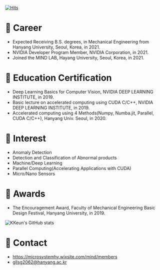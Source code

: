 [![Hits](https://hits.seeyoufarm.com/api/count/incr/badge.svg?url=https%3A%2F%2Fgithub.com%2Fgjbae1212%2Fhit-counter&count_bg=%2379C83D&title_bg=%23555555&icon=&icon_color=%23E7E7E7&title=hits&edge_flat=false)](https://hits.seeyoufarm.com)
# 🔭 Career
* Expected Receiving B.S. degrees, in Mechanical Engineering from Hanyang University, Seoul, Korea, in 2021.
* NVIDIA Developer Program Member, NVIDIA Corporation, in 2021.
* Joined the MIND LAB, Hayang University, Seoul, Korea, in 2021.  
# 👯 Education Certification
* Deep Learning Basics for Computer Vision, NVIDIA DEEP LEARNING INSTITUTE, in 2019.
* Basic lecture on accelerated computing using CUDA C/C++, NVIDIA DEEP LEARNING INSTITUTE, in 2019.
* Accelerated computing using 4 Methods(Numpy, Numba.jit, Parallel, CUDA C/C++), Hanyang Univ. Seoul, in 2020.  
# 🌱 Interest
* Anomaly Detection
* Detection and Classification of Abnormal products
* Machine/Deep Learning
* Parallel Computing(Accelerating Applications with CUDA)
* Micro/Nano Sensors  
# 🍯 Awards
* The Encouragement Award, Faculty of Mechanical Engineering Basic Design Festival, Hanyang University, in 2019.

![KKeun's GitHub stats](https://github-readme-stats.vercel.app/api?username=KKeun-B&show_icons=true&theme=dracula)
# 💬 Contact
* https://microsystemhy.wixsite.com/mind/members
* gllsg2062@hanyang.ac.kr

